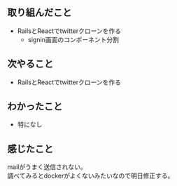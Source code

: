 ## 取り組んだこと
- RailsとReactでtwitterクローンを作る
    - signin画面のコンポーネント分割
## 次やること
- RailsとReactでtwitterクローンを作る
## わかったこと
- 特になし
## 感じたこと
mailがうまく送信されない。  
調べてみるとdockerがよくないみたいなので明日修正する。